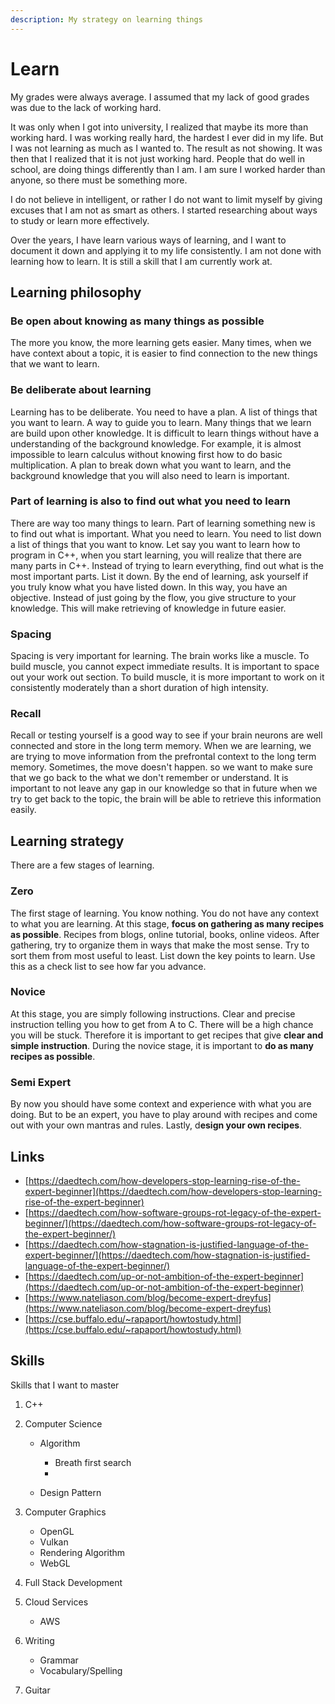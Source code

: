 ```yaml
---
description: My strategy on learning things
---
```


# Learn

My grades were always average. I assumed that my lack of good grades was due to the lack of working hard. 

It was only when I got into university, I realized that maybe its more than working hard. I was working really hard, the hardest I ever did in my life. But I was not learning as much as I wanted to. The result as not showing. It was then that I realized that it is not just working hard. People that do well in school, are doing things differently than I am. I am sure I worked harder than anyone, so there must be something more. 

I do not believe in intelligent, or rather I do not want to limit myself by giving excuses that I am not as smart as others. I started researching about ways to study or learn more effectively. 

Over the years, I have learn various ways of learning, and I want to document it down and applying it to my life consistently. I am not done with learning how to learn. It is still a skill that I am currently work at. 

## Learning philosophy

### Be open about knowing as many things as possible

The more you know, the more learning gets easier. Many times, when we have context about a topic, it is easier to find connection to the new things that we want to learn. 

### Be deliberate about learning

Learning has to be deliberate. You need to have a plan. A list of things that you want to learn. A way to guide you to learn. Many things that we learn are build upon other knowledge. It is difficult to learn things without have a understanding of the background knowledge. For example, it is almost impossible to learn calculus without knowing first how to do basic multiplication. A plan to break down what you want to learn, and the background knowledge that you will also need to learn is important. 

### Part of learning is also to find out what you need to learn

There are way too many things to learn. Part of learning something new is to find out what is important. What you need to learn. You need to list down a list of things that you want to know. Let say you want to learn how to program in C++, when you start learning, you will realize that there are many parts in C++. Instead of trying to learn everything, find out what is the most important parts. List it down. By the end of learning, ask yourself if you truly know what you have listed down. In this way, you have an objective. Instead of just going by the flow, you give structure to your knowledge. This will make retrieving of knowledge in future easier. 

### Spacing 

Spacing is very important for learning. The brain works like a muscle. To build muscle, you cannot expect immediate results. It is important to space out your work out section. To build muscle, it is more important to work on it consistently moderately than a short duration of high intensity.  

### Recall

Recall or testing yourself is a good way to see if your brain neurons are well connected and store in the long term memory. When we are learning, we are trying to move information from the prefrontal context to the long term memory. Sometimes, the move doesn't happen. so we want to make sure that we go back to the what we don't remember or understand. It is important to not leave any gap in our knowledge so that in future when we try to get back to the topic, the brain will be able to retrieve this information easily. 

## Learning strategy

There are a few stages of learning.

### Zero

The first stage of learning. You know nothing. You do not have any context to what you are learning. At this stage, **focus on gathering as many recipes as possible**. Recipes from blogs, online tutorial, books, online videos. After gathering, try to organize them in ways that make the most sense. Try to sort them from most useful to least. List down the key points to learn. Use this as a check list to see how far you advance. 

### Novice <a id="novice"></a>

At this stage, you are simply following instructions. Clear and precise instruction telling you how to get from A to C. There will be a high chance you will be stuck. Therefore it is important to get recipes that give **clear and simple instruction**. During the novice stage, it is important to **do as many recipes as possible**.

### Semi Expert <a id="semi-expert"></a>

By now you should have some context and experience with what you are doing. But to be an expert, you have to play around with recipes and come out with your own mantras and rules. Lastly, d**esign your own recipes**.[ ](https://www.facebook.com/sharer/sharer.php?u=https%3A%2F%2Fdavidseah.github.io%2Fgoals%2FZero-To-Semi-Expert%2F)

## Links

* [https://daedtech.com/how-developers-stop-learning-rise-of-the-expert-beginner](https://daedtech.com/how-developers-stop-learning-rise-of-the-expert-beginner)
* [https://daedtech.com/how-software-groups-rot-legacy-of-the-expert-beginner/](https://daedtech.com/how-software-groups-rot-legacy-of-the-expert-beginner/)
* [https://daedtech.com/how-stagnation-is-justified-language-of-the-expert-beginner/](https://daedtech.com/how-stagnation-is-justified-language-of-the-expert-beginner/)
* [https://daedtech.com/up-or-not-ambition-of-the-expert-beginner](https://daedtech.com/up-or-not-ambition-of-the-expert-beginner)
* [https://www.nateliason.com/blog/become-expert-dreyfus](https://www.nateliason.com/blog/become-expert-dreyfus)
* [https://cse.buffalo.edu/~rapaport/howtostudy.html](https://cse.buffalo.edu/~rapaport/howtostudy.html)

## Skills

Skills that I want to master

1. C++ 
2. Computer Science

   * Algorithm
     * Breath first search
     * 



   * Design Pattern

3. Computer Graphics 
   * OpenGL
   * Vulkan
   * Rendering Algorithm
   * WebGL
4. Full Stack Development
5. Cloud Services 
   * AWS
6. Writing
   * Grammar
   * Vocabulary/Spelling
7. Guitar





